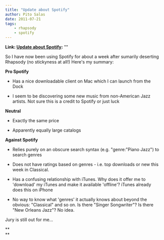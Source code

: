 ```yaml
---
title: "Update about Spotify"
author: Pito Salas
date: 2011-07-21
tags:
    - rhapsody
    - spotify
---
```


**Link: [Update about Spotify](None):** ""



So I have now been using Spotify for about a week after sumarily deserting
Rhapsody (no stickyness at all!) Here's my summary:

**Pro Spotify**

  * Has a nice downloadable client on Mac which I can launch from the Dock

  * I seem to be discovering some new music from non-American Jazz artists. Not sure this is a credit to Spotify or just luck

**Neutral**

  * Exactly the same price

  * Apparently equally large catalogs

**Against Spotify**

  * Relies purely on an obscure search syntax (e.g. "genre:"Piano Jazz") to search genres

  * Does not have ratings based on genres - i.e. top downloads or new this week in Classical.

  * Has a confusing relationship with iTunes. Why does it offer me to 'download' my iTunes and make it available 'offline'? iTunes already does this on iPhone

  * No way to know what 'genres' it actually knows about beyond the obvious: "Classical" and so on. Is there "Singer Songwriter"? Is there "New Orleans Jazz"? No idea.

Jury is still out for me…

**  
**


